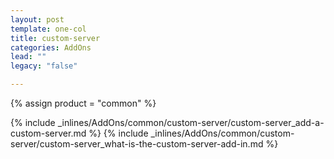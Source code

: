 ```yaml
---
layout: post
template: one-col
title: custom-server
categories: AddOns
lead: ""
legacy: "false"

---
```

{% assign product = "common" %}

{% include _inlines/AddOns/common/custom-server/custom-server_add-a-custom-server.md %}
{% include _inlines/AddOns/common/custom-server/custom-server_what-is-the-custom-server-add-in.md %}
